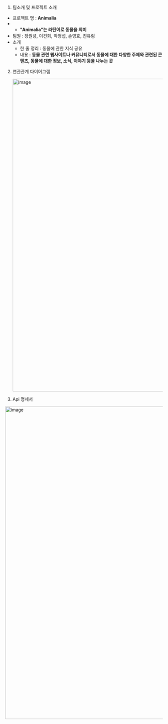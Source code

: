 
1. 팀소개 및 프로젝트 소개
   
- 프로젝트 명 :  **Animalia**
- - **"Animalia"는 라틴어로 동물을 의미**
- 팀원 : 장원녕, 이건희, 박정섭, 손영효, 진유림
- 소개
    - 한 줄 정리 :  동물에 관한 지식 공유
    - 내용 : **동물 관련 웹사이트나 커뮤니티로서  동물에 대한 다양한 주제와 관련된 콘텐츠, 동물에 대한 정보, 소식, 이야기 등을 나누는 곳**

2. 연관관계 다이어그램

    <img width="999" alt="image" src="https://github.com/katchSpring/animallia/assets/108345184/a4ac0540-0f22-427a-87c2-98e3957a32a4">

  
3. Api 명세서

<img width="999" alt="image" src="https://github.com/katchSpring/animallia/assets/108345184/87626d6a-7171-4837-ae5d-2b658180f94b">
